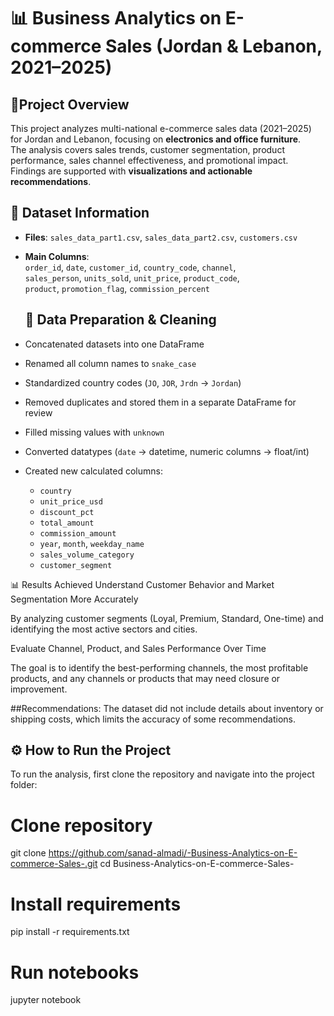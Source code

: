 # 📊 Business Analytics on E-commerce Sales (Jordan & Lebanon, 2021–2025)

## 📌Project Overview
This project analyzes multi-national e-commerce sales data (2021–2025) for Jordan and Lebanon, focusing on **electronics and office furniture**.  
The analysis covers sales trends, customer segmentation, product performance, sales channel effectiveness, and promotional impact.  
Findings are supported with **visualizations and actionable recommendations**.


## 📂 Dataset Information
- **Files**: `sales_data_part1.csv`, `sales_data_part2.csv`, `customers.csv`
- **Main Columns**:  
  `order_id`, `date`, `customer_id`, `country_code`, `channel`,  
  `sales_person`, `units_sold`, `unit_price`, `product_code`,  
  `product`, `promotion_flag`, `commission_percent`


  ## 🧹 Data Preparation & Cleaning
- Concatenated datasets into one DataFrame  
- Renamed all column names to `snake_case`  
- Standardized country codes (`JO`, `JOR`, `Jrdn` → `Jordan`)  
- Removed duplicates and stored them in a separate DataFrame for review  
- Filled missing values with `unknown`  
- Converted datatypes (`date` → datetime, numeric columns → float/int)  
- Created new calculated columns:
  - `country`
  - `unit_price_usd`
  - `discount_pct`
  - `total_amount`
  - `commission_amount`
  - `year`, `month`, `weekday_name`
  - `sales_volume_category`
  - `customer_segment`
 


📊 Results Achieved
Understand Customer Behavior and Market Segmentation More Accurately

By analyzing customer segments (Loyal, Premium, Standard, One-time) and identifying the most active sectors and cities.

Evaluate Channel, Product, and Sales Performance Over Time

The goal is to identify the best-performing channels, the most profitable products, and any channels or products that may need closure or improvement.



##Recommendations:
The dataset did not include details about inventory or shipping costs, which limits the accuracy of some recommendations.


## ⚙️ How to Run the Project

To run the analysis, first clone the repository and navigate into the project folder:

# Clone repository

git clone https://github.com/sanad-almadi/-Business-Analytics-on-E-commerce-Sales-.git
cd Business-Analytics-on-E-commerce-Sales-

# Install requirements

pip install -r requirements.txt

# Run notebooks

jupyter notebook






    
